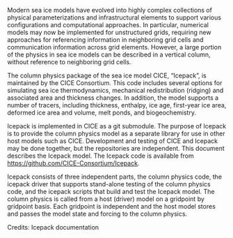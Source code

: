 Modern sea ice models have evolved into highly complex collections of physical parameterizations and infrastructural elements to support various configurations and computational approaches. In particular, numerical models may now be implemented for unstructured grids, requiring new approaches for referencing information in neighboring grid cells and communication information across grid elements. However, a large portion of the physics in sea ice models can be described in a vertical column, without reference to neighboring grid cells.

The column physics package of the sea ice model CICE, “Icepack”, is maintained by the CICE Consortium. This code includes several options for simulating sea ice thermodynamics, mechanical redistribution (ridging) and associated area and thickness changes. In addition, the model supports a number of tracers, including thickness, enthalpy, ice age, first-year ice area, deformed ice area and volume, melt ponds, and biogeochemistry.

Icepack is implemented in CICE as a git submodule. The purpose of Icepack is to provide the column physics model as a separate library for use in other host models such as CICE. Development and testing of CICE and Icepack may be done together, but the repositories are independent. This document describes the Icepack model. The Icepack code is available from https://github.com/CICE-Consortium/Icepack.

Icepack consists of three independent parts, the column physics code, the icepack driver that supports stand-alone testing of the column physics code, and the icepack scripts that build and test the Icepack model. The column physics is called from a host (driver) model on a gridpoint by gridpoint basis. Each gridpoint is independent and the host model stores and passes the model state and forcing to the column physics.

Credits: Icepack documentation
